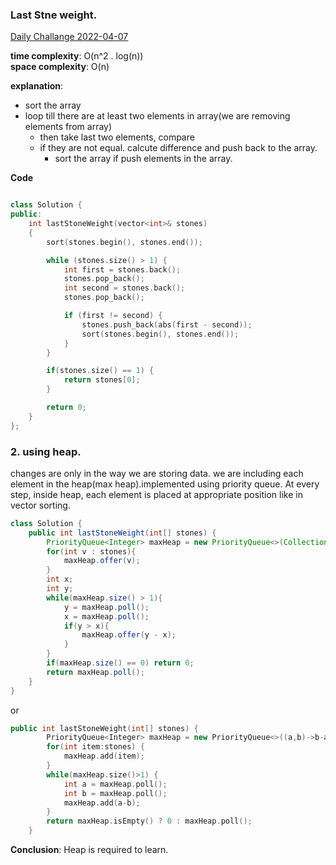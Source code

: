 ### Last Stne weight.

[Daily Challange 2022-04-07](https://leetcode.com/problems/last-stone-weight/)

**time complexity**: O(n^2 . log(n))  
**space complexity**: O(n)

**explanation**:

- sort the array
- loop till there are at least two elements in array(we are removing elements from array)
  - then take last two elements, compare
  - if they are not equal. calcute difference and push back to the array.
    - sort the array if push elements in the array.

**Code**

```cpp

class Solution {
public:
    int lastStoneWeight(vector<int>& stones)
    {
        sort(stones.begin(), stones.end());

        while (stones.size() > 1) {
            int first = stones.back();
            stones.pop_back();
            int second = stones.back();
            stones.pop_back();

            if (first != second) {
                stones.push_back(abs(first - second));
                sort(stones.begin(), stones.end());
            }
        }

        if(stones.size() == 1) {
            return stones[0];
        }

        return 0;
    }
};
```

### 2. using heap.

changes are only in the way we are storing data. we are including each element in the heap(max heap).implemented using priority queue. At every step, inside heap, each element is placed at appropriate position like in vector sorting.

```java
class Solution {
    public int lastStoneWeight(int[] stones) {
        PriorityQueue<Integer> maxHeap = new PriorityQueue<>(Collections.reverseOrder());
        for(int v : stones){
            maxHeap.offer(v);
        }
        int x;
        int y;
        while(maxHeap.size() > 1){
            y = maxHeap.poll();
            x = maxHeap.poll();
            if(y > x){
                maxHeap.offer(y - x);
            }
        }
        if(maxHeap.size() == 0) return 0;
        return maxHeap.poll();
    }
}
```

or

```cpp
public int lastStoneWeight(int[] stones) {
        PriorityQueue<Integer> maxHeap = new PriorityQueue<>((a,b)->b-a);
        for(int item:stones) {
            maxHeap.add(item);
        }
        while(maxHeap.size()>1) {
            int a = maxHeap.poll();
            int b = maxHeap.poll();
            maxHeap.add(a-b);
        }
        return maxHeap.isEmpty() ? 0 : maxHeap.poll();
    }
```

**Conclusion**: Heap is required to learn.
